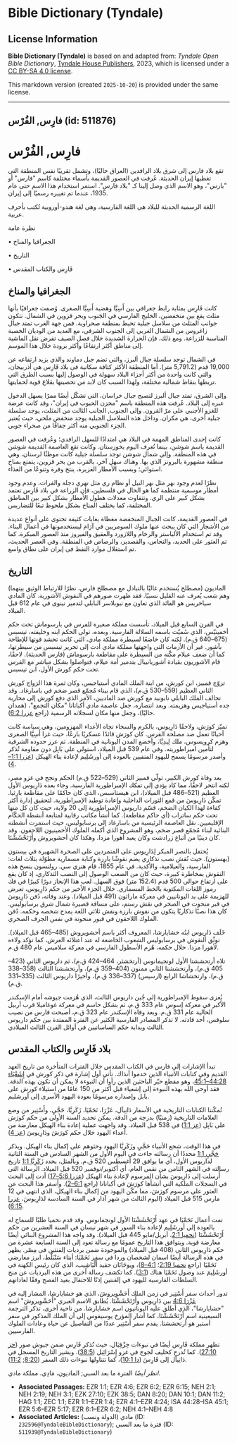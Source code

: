 # Bible Dictionary (Tyndale)

## License Information

**Bible Dictionary (Tyndale)** is based on and adapted from: _Tyndale Open Bible Dictionary_, [Tyndale House Publishers](https://tyndaleopenresources.com/), 2023, which is licensed under a [CC BY-SA 4.0 license](https://creativecommons.org/licenses/by-sa/4.0/legalcode.en).

This markdown version (created `2025-10-20`) is provided under the same license.



--------------------------------

## فارِس, الفُرْس (id: 511876)

فارِس, الفُرْس
==============

تقع بلاد فارس إلى شرق بلاد الرافدين (العراق حاليًا)، وتشمل تقريبًا نفس المنطقة التي تغطيها إيران الحديثة. عُرفت في العصور القديمة بأسماء مختلفة كاسم "فارس" أو "بارس"، وهو الاسم الذي وصل إلينا كـ "بلاد فارس". استمر استخدام هذا الاسم حتى عام 1935، عندما تم تغييره رسميًا إلى إيران.

اللغة الرسمية الحديثة للبلاد هي اللغة الفارسية، وهي لغة هندو\-أوروبية تُكتب بأحرف عربية.

نظرة عامة

• الجغرافيا والمناخ

• التاريخ

• فَارِس والكتاب المقدس

الجغرافيا والمناخ
-----------------

كانت فَارِس بمثابة رابط جغرافي بين أَسِيَّا وهضبة أَسِيَّا الصغرى. وُصفت جغرافيًا بأنها مثلث يقع بين منخفضين، الخليج الفارسي في الجَنوب وبحر قزوين في الشمال. تتكون جوانب المثلث من سلاسل جبلية تحيط بمنطقة صحراوية. فمن جهة الغرب تمتد جبال زاغروس من الشمال الغربي إلى الجنوب الشرقي، مع العديد من الوديان الخصبة المناسبة للزراعة. ومع ذلك، فإن الحرارة الشديدة خلال فصل الصيف تفرض نقل الماشية إلى مناطق أكثر ارتفاعًا وأكثر برودة خلال هذا الموسم.

في الشمال توجد سلسلة جبال ألبرز، والتي تضم جبل دماوند والذي يزيد ارتفاعه عن 19,000 قدم (5,791\.2 متر). أما المنطقة الأكثر كثافة سكانية في بلاد فَارِس هي أذربيجان، والتي كانت واحدة من أكثر أجزاء البلاد سهولة في الوصول إليها بسبب الطرق التي تربطها بنقاط شمالية مختلفة، ولهذا السبب كان لابد من تحصينها بقلاع قوية لحمايتها.

وإلى الشرق، تمتد جبال ألبرز لتصبح جبال خراسان، التي تشكّل أيضًا ممرًا يسهل الدخول عبره إلى البلاد. عُرفت هذه المنطقة باسم "مخزن الحبوب في إيران"، وقد كانت عرضة للغزو الأجنبي على مرّ القرون. وإلى الجنوب, الجانب الثالث من المثلث، يوجد سلسلة جبلية أخرى، هي مكران. وداخل هذه السلاسل الجبلية يوجد منخفض ملحي، حيث يُعتبر الجزء الجنوبي منه أكثر جفافًا من صحراء جوبى.

كانت إحدى المناطق المهمة في البلاد هي امتدادًا للسهل الرافدي؛ وعُرفت في العصور القديمة باسم شوشن، بينما تُعرف اليوم بخوزستان. وكانت تقع العاصمة القديمة شوشن في هذه المنطقة. وإلى شمال شوشن توجد سلسلة جبلية كانت موطئًا لرستان، وهي منطقة مشهورة بالبرونز الذي بها. وهناك سهل آخر، بالقرب من بحر قزوين، يتمتع بمناخ استوائي؛ وبسبب الأمطار الغزيرة، ينتج وفرة وتنوعًا من الغذاء.

نظرًا لعدم وجود نهر مثل نهر النيل أو نظام ري مثل نهري دجلة والفرات، وعدم وجود أمطار موسمية منتظمة كما هو الحال في فلسطين، فإن الزراعة في بلاد فَارِس تعتمد بشكل كبير على الري. وتتفاوت معدلات هطول الأمطار بشكل كبير بين المناطق المختلفة، كما يختلف المناخ بشكل ملحوظ تبعًا للتضاريس.

في العصور القديمة، كانت الجبال المنخفضة مغطاة بغابات كثيفة تحتوى على أنواع عديدة من الأشجار التي كان يبحث عنها ملوك السومريين في آرَامَ ليستخدمونها في أعمال البناء. وقد تم استخدام الألباستر والرخام واللازورد والعقيق والفيروز منذ العصور المبكرة. كما تم العثور على الحديد، والنحاس، والقصدير، والرصاص في المنطقة. وفي العصر الحديث، تم استغلال موارد النفط في إيران على نطاق واسع.

التاريخ
-------

الماديون (مصطلح يُستخدم غالبًا بالتبادل مع مصطلح فارس، نظرًا للارتباط الوثيق بينهما) وهم شعب يُعرف عنه القليل نسبيًا. فقد ظهرت صورهم في النقوش الآشورية. كان المادي سياخريس هو القائد الذي تعاون مع نبوبلاسر البابلي لتدمير نينوى في عام 612 قبل الميلاد.

في القرن السابع قبل الميلاد، تأسست مملكة صغيرة للفرس في بارسوماش تحت حكم أخمينيّس، الذي سُميّت باسمه السلالة الفارسية. وبعده، تولى الحكم ابنه وخليفته، تيسبس (675–640 ق.م). لكنه كان خاضعًا لسيطرة مملكة مادي، التي كانت تحشد قوتها للإطاحة بآشور. غير أن الأزمات التي واجهتها مملكة مادي أدت إلى تحرير تيسبس من سيطرتها، كما أن ضعف عيلام مكّنه من السيطرة على مقاطعة بارسوماش (فارس الحديثة). لاحقًا، قام الآشوريون بقيادة آشوربانيبال بتدمير أمة عيلام، فتواصلوا بشكل مباشر مع الفرس تحت حكم كورش الأول، ابن تيسبس.

تزوّج قمبيز، ابن كورش، من ابنة الملك المادي أستياجيس، وكان ثمرة هذا الزواج كورش الثاني العظيم (559–530 ق.م)، الذي قام ببناء مُجمّع قصر ضخم في باسارغاد. وقد تحالف الملك البابلي نابونيد مع كورش ضد الماديين، الأمر الذي دفع كورش إلى محاربة جده أستياجيس وهزيمته. وبعد انتصاره، جعل عاصمة مادي أكباتانا "مكان التجمع"، (همدان حاليًا)، وجعل منها مكان لسجلاته الرسمية  (راجع [عزرا 6:2](https://ref.ly/Ezra6:2)).

تميّز كورَش، ولاحقًا دَارِيوس، بالكرم والسخاء تجاه الأعداء المهزومين، وهي سياسة كانت أحيانًا تعمل ضد مصلحة الفرس. كان كورَش قائدًا عسكريًا بارعًا، حيث غزا أَسِيَّا الصغرى وهزم كرويسوس، ملك لِيدِيَّا، وأخضع المدن اليونانية في المنطقة. ثم عزز حدوده الشرقية لتأمين امبراطوريته. وفي عام 539 قبل الميلاد، استولى على بَابِل دون مقاومة تُذكر وأصدر مرسومًا يسمح لليهود المنفيين بالعودة إلى أورشَلِيم لإعادة بناء الهيكل ([عزرا 1:1–4](https://ref.ly/Ezra1:1-Ezra1:4)).

بعد وفاة كورش الكبير، تولّى قمبيز الثاني (529–522 ق.م) الحكم ونجح في غزو مصر، لكنه انتحر لاحقًا، مما كاد يؤدي إلى تفكك الإمبراطورية الفارسية. وجاء بعده دَارِيوس الأول العظيم (521–486 قبل الميلاد)، ابن هيستاسبس، الذي كان حاكمًا على مقاطعة بارثيا. تمكّن دَارِيوسَ من قمع الثورات الداخلية وإعادة توطيد الإمبراطورية. لتحقيق إدارة أكثر كفاءة لهذا الكيان الضخم، قسّم داريوس الإمبراطورية إلى 20 ولاية، حيث كان كل منها تحت حكم ساتراب (أي حاكم مقاطعة). كما أنشأ مكاتب رقابية لمتابعة أنشطة الحكّام الإقليميين. نقل العاصمة الرئيسية من باسارغاد إلى برسابوليس، حيث استمرت أنشطته البنائية لبناء مُجمّع قصر ضخم، وهو المشروع الذي أكمله الملوك الأخمينيون اللاحقون. وقد كان دينيًا من أتباع زرادشت وكان يعبد أهورا مزدا، وهكذا كان أحشويروش وأَرْتَحْشَشْتَا.

يُحتفل بالنصر المبكر لِدَارِيوس على المتمردين على الصخرة الشهيرة في بيستون (بهستون). حيث نُقش نصب تذكاري يضم نقوشًا بارزة وكتابة مسمارية مطوّلة بثلاث لغات: الفارسية، والعيلامية، والأكدية. في عام 1855، قام هنري سي. رولنسون بنسخ هذه النقوش بمخاطرة كبيرة، حيث كان من الصعب الوصول إلى النصب التذكاري، إذ كان يقع على ارتفاع حوالي 500 قدم (152\.4 متر) فوق السهل. لعب هذا الإنجاز دورًا كبيرًا في فك رموز اللغات المكتوبة بالخط المسماري. خلال الجزء الأخير من حكم دَارِيوس، تعرض للهزيمة على يد اليونانيين في معركة ماراثون (491 قبل الميلاد). وعند وفاته، دُفن دَارِيوسَ في قبر منحوت في الصخر في نقش رستم، على مسافة قصيرة شمال شرق برسابوليس. كان هذا نصبًا تذكاريًا يتكون من نقوش بارزة ونقش ثلاثي اللغة يمدح شخصه وحكمه. دُفن الملوك اللاحقون في قبور منحوتة في نفس الجرف الصخري.

خَلَف دَارِيوس ابنُه خشايارشا، المعروف أكثر باسم أحشويروش (485–465 قبل الميلاد). توثّق النقوش في برسابوليس الشعوب الخاضعة له عند اعتلائه العرش، كما تؤكد ولاءه لأهورا مزدا. خلال حكمه، هُزم الأسطول الفارسي في معركة سلاميس عام 480 ق.م.

تلاه أرتحششتا الأول لونجيمانوس (أرتخشثر، 464–424 ق.م)، ثم داريوس الثاني (423–405 ق.م)، وأرتحششتا الثاني ممنون (404–359 ق.م)، وأرتحششتا الثالث (358–338 ق.م)، وارتخشاشا الرابع (ارسيس) (337–336 ق.م)، وأخيرًا داريوس الثالث (335–331 ق.م).

يُعزى سقوط الإمبراطورية إلى جُبن داريوس الثالث، الذي هُزمت جيوشه أمام الإسكندر الأكبر في معركة إسوس عام 333 ق.م، ثم بشكل حاسم في معركة غوغاميلا قرب أربيل الحالية عام 331 ق.م. وبعد وفاة الإسكندر عام 323 ق.م، أصبحت فارس من نصيب سلوقس، أحد قادته. لا تذكر المصادر الفارسية الكثير عن الفترة الممتدة بين حكم داريوس الثالث وبداية حكم الساسانيين في أوائل القرن الثالث الميلادي.

بلاد فَارِس والكتاب المقدس
--------------------------

تبدأ الإشارات إلى فارس في الكتاب المقدس خلال الفترات المتأخرة من تاريخ العهد القديم وفي كتابات الأنبياء الذين خدموا آنذاك. تأتي أول إشارة في ذكر كورش في [إِشَعْيَاء 44:28–45:1](https://ref.ly/Isa44:28-Isa45:1)، وهو مقطع حيّر الباحثين الذين رأوا أن النبوءة لا يمكن أن تكون بهذه الدقة. فقد أوحى الله بهذه النبوءة إلى إشعياء قبل أكثر من 150 عامًا من استيلاء كورش على بابل وإصداره مرسومًا بعودة اليهود الأسرى إلى أورشليم.

تُمكّننا الكتابات التاريخية في الأسفار دَانِيآل، عَزْرَا، نَحَمْيَا، زَكَرِيَّا، حَجَّيِ، وأَسْتِير من وضع العلامات التاريخية (زمنيًا) بدرجة من الدقة. يمكن تحديد السنة الأولى من حكم كورَش على بَابِل ([عز 1:1](https://ref.ly/Ezra1:1)) في 538 قبل الميلاد. وقد واجهت عملية إعادة بناء الهيكل معارضة من أعداء اليهود خلال حكم كورَشَ ودَارِيوسَ ([عز 4](https://ref.ly/Ezra4:1-Ezra4:24)).

في هذا الوقت، شجع الأنبياء حَجَّيِ وزَكَرِيَّا اليهود وحثوهم على إكمال بناء الهيكل. ويذكر [حَجَّيِ 1:1](https://ref.ly/Hag1:1) محددًا أن رسالته جاءت في اليوم الأول من الشهر السادس في السنة الثانية لداريوس الأول، أي ما يوافق 29 أغسطس 520 ق.م. وبالمثل، يحدد [زَكَرِيَّا 1:1](https://ref.ly/Zech1:1) تاريخ رسالته في الشهر الثامن من نفس العام، أي أكتوبر/نوفمبر 520 قبل الميلاد. الرسالة التي أُرسلت إلى دَارِيوسَ بشأن المرسوم لإعادة بناء الهيكل ([عزرا 5:6–17](https://ref.ly/Ezra5:6-Ezra5:17)) أدت إلى البحث في السجلات الملكية التي أنشأها كورَشَ في أكباتانا (راجع [6:1–2](https://ref.ly/Ezra6:1-Ezra6:2)). وأسفر هذا البحث عن العثور على مرسوم كورَشَ، مما مكّن اليهود من إكمال بناء الهيكل، الذي انتهى في 12 مارس 515 قبل الميلاد (اليوم الثالث من شهر آذار في السنة السادسة لدَارِيوسَ، [عزرا 6:15](https://ref.ly/Ezra6:15)).

تمت أعمال نَحَمْيَا في عهد أَرْتَحْشَشْتَا الأول لونجمانوس. وقد قدم نحميا طلبًا للسماح له بالعودة إلى أورشَلِيم لإعادة بناء السور في شهر نيسان في السنة العشرين من حكم أَرْتَحْشَشْتَا ([نحميا 2:1](https://ref.ly/Neh2:1)، أبريل/مايو 445 قبل الميلاد). وقد واجه هذا المشروع البنائي أيضًا معارضة قوية. ويتوافق هذا التاريخ عمومًا مع رسالة تعود إلى السنة السابعة عشرة من حكم دَارِيوس الثاني (408 قبل الميلاد) والموجودة ضمن برديات إلفنتين في مِصْر. يظهر في هذه الرسالة أيضًا اسمان لشخصان وردا في سفر نَحَمْيَا: أبناء سَنْبَلَّط، ابرز معارضي نَحَمْيَا (راجع [نحميا 2:19](https://ref.ly/Neh2:19)؛ [4:1–8](https://ref.ly/Neh4:1-Neh4:8))، ويوحَانَان حفيد أَلْيَاشِيب، الذي كان رئيس الكهنة في أورشَلِيمَ عند وصول نَحَمْيَا هناك ([3:1](https://ref.ly/Neh3:1)). كما تكشف رسالة أخرى من هذه البرديات عن منح السلطات الفارسية لليهود في إلفنتين إذنًا للاحتفال بعيد الفصح وفقًا لعاداتهم.

تدور أحداث سفر أَسْتِير في زمن الملك أَحَشْوِيروشَ، الذي هو خشايارشا، المشار إليه في [عَزْرَا 4:6](https://ref.ly/Ezra4:6) بين دَارِيوس وأَرْتَحْشَشْتَا. يُطابق الاسم العبري "أَحَشْوِيروشَ" اسم "خشايارشا"، الذي أطلق عليه اليونانيون اسم خشايارشا. من ناحية أخرى، تذكر الترجمة السبعينية اسم أَرْتَحْشَشْتَا، كما أشار المؤرخ يوسيفوس إلى أن الملك المذكور في سفر أستير هو أرتحششتا. يقدم سفر أَسْتِير عددًا من التفاصيل عن حياة وعادات الملوك الفارسيين.

تظهر مملكة فَارِس أيضًا في نبوءات حِزْقِيَال، حيث تُذكر فَارِس ضمن جيوش صور ([حز 27:10](https://ref.ly/Ezek27:10)). كما تُدرج كحليف لجوج في غزو إِسْرَائِيل ([38:5](https://ref.ly/Ezek38:5)). ويشير التاريخ المسجل في دَانِيآل إلى فَارِسَ ([دا 10:1](https://ref.ly/Dan10:1))، كما تتناولها نبوءات ذلك السفر ([8:20](https://ref.ly/Dan8:20); [11:2](https://ref.ly/Dan11:2)).

*انظر أيضًا* الفترة ما بعد السبي; الماديون، مَادِي، مملكة مادي.

* **Associated Passages:** EZR 1:1; EZR 4:6; EZR 6:2; EZR 6:15; NEH 2:1; NEH 2:19; NEH 3:1; EZK 27:10; EZK 38:5; DAN 8:20; DAN 10:1; DAN 11:2; HAG 1:1; ZEC 1:1; EZR 1:1–EZR 1:4; EZR 4:1–EZR 4:24; ISA 44:28–ISA 45:1; EZR 5:6–EZR 5:17; EZR 6:1–EZR 6:2; NEH 4:1–NEH 4:8
* **Associated Articles:** مادي (الدولة ونسب) (ID: `232596@TyndaleBibleDictionary`); فترة ما بعد السبي (ID: `511939@TyndaleBibleDictionary`)

